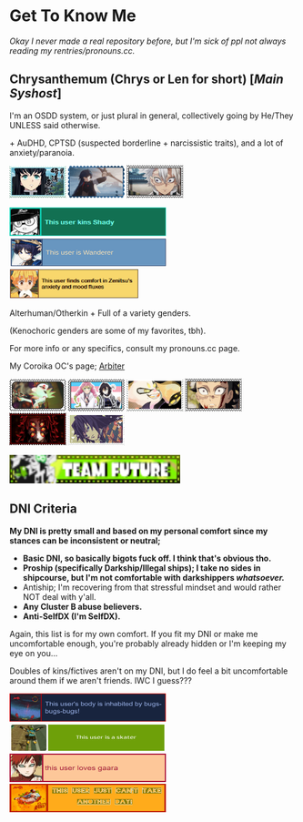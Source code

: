 # Get To Know Me

*Okay I never made a real repository before, but I'm sick of ppl not always reading my rentries/pronouns.cc.*

## Chrysanthemum (Chrys or Len for short) [*Main Syshost*]

I'm an OSDD system, or just plural in general, collectively going by He/They UNLESS said otherwise.

\+ AuDHD, CPTSD (suspected borderline + narcissistic traits), and a lot of anxiety/paranoia.

<img src="tumblr_588b2f3a7e19ae8e44f59b4f94d8f3b0_431f472c_100.png"> <img src="tumblr_9bf7d585f907e1affeda407ececfd5cc_1213efcc_100.webp"> <img src="tumblr_57a6fb8ae09993f99ed13bef40a2dded_f6182ce4_100.webp">

<img src="Shady_Userbox.png" width="275" height="50"> <img src="tumblr_0345594a2e882e9157b7bcb14e2e95c9_c298dcb6_1280.png" width="277" height="52"> <img src="zenitsu_comf_userbox.png" alt="(note; this userbox was made to commemorate a younger, helplessly axnious self)" height="52">

Alterhuman/Otherkin + Full of a variety genders.

(Kenochoric genders are some of my favorites, tbh).

For more info or any specifics, consult my pronouns.cc page.

My Coroika OC's page; [Arbiter](https://github.com/EnberNeutral/Arbiter_CoroikaOC)

<img src="tumblr_94e956a22526af4aaf71731b1294d574_24c6f845_100.png"> <img src="tumblr_7b13584bd1c8eefaa15185455ea9b061_d08b0727_100.png"> <img src="tumblr_2b84913e8e4865adf7b53fa09745263b_0c2c7899_100.png"> <img src="tumblr_3ca881b1792a960c6474404a945430bf_3fa4425e_100.webp"> <img src="tumblr_50ca884303937e4a885b4d67c7935ffb_aadf010e_100.webp"> <img src="tumblr_68035b2ac134fb8e321c1030bef41e26_ead73d13_100.png">

<img src="tumblr_178a4ac185f2588f94cc10a8fc5d5218_8afb2a2e_250.webp" width="300" height="50">

## DNI Criteria

**My DNI is pretty small and based on my personal comfort since my stances can be inconsistent or neutral;**

- **Basic DNI, so basically bigots fuck off. I think that's obvious tho.**
- **Proship (specifically Darkship/Illegal ships); I take no sides in shipcourse, but I'm not comfortable with darkshippers *whatsoever.***
- Antiship; I'm recovering from that stressful mindset and would rather NOT deal with y'all.
- **Any Cluster B abuse believers.**
- **Anti-SelfDX (I'm SelfDX).**

Again, this list is for my own comfort. If you fit my DNI or make me uncomfortable enough, you're probably already hidden or I'm keeping my eye on you...

Doubles of kins/fictives aren't on my DNI, but I do feel a bit uncomfortable around them if we aren't friends. IWC I guess???

<img src="tumblr_e4e92589cbdf73db6f1946845b526398_49bc88f1_1280.jpg" width="275" height="50"> <img src="tumblr_b5cd265ac61d250c0a99eb3ffab3db25_43284df7_1280.jpg" width="275" height="50"> <img src="tumblr_23f49123d34b88737c7878aa6186aba8_91247932_500.jpg" alt="This user loves Gaara; fyi this is platonic and maybe a sort of self-love" width="275" height="50"> <img src="tumblr_763ff8557e7457d40c4e9da9c8d65c2d_4f198690_1280.png" width="275" height="50">
